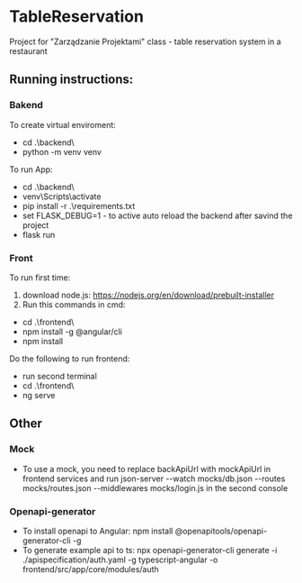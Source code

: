 # TableReservation
Project for "Zarządzanie Projektami" class - table reservation system in a restaurant

## Running instructions:
### Bakend
To create virtual enviroment:
-  cd .\backend\
- python -m venv venv

To run App:
-  cd .\backend\
-  venv\Scripts\activate
-  pip install -r .\requirements.txt
-  set FLASK_DEBUG=1 - to active auto reload the backend after savind the project
-  flask run

### Front
To run first time:
1. download node.js:
https://nodejs.org/en/download/prebuilt-installer
2. Run this commands in cmd:
- cd .\frontend\
- npm install -g @angular/cli
- npm install 

Do the following to run frontend:
-  run second terminal
-  cd .\frontend\
-  ng serve 

## Other

### Mock
- To use a mock, you need to replace backApiUrl with mockApiUrl in frontend services and run json-server --watch mocks/db.json --routes mocks/routes.json --middlewares mocks/login.js in the second console 

### Openapi-generator
- To install openapi to Angular: npm install @openapitools/openapi-generator-cli -g 
- To generate example api to ts:  npx openapi-generator-cli generate -i ./apispecification/auth.yaml -g typescript-angular -o frontend/src/app/core/modules/auth 
